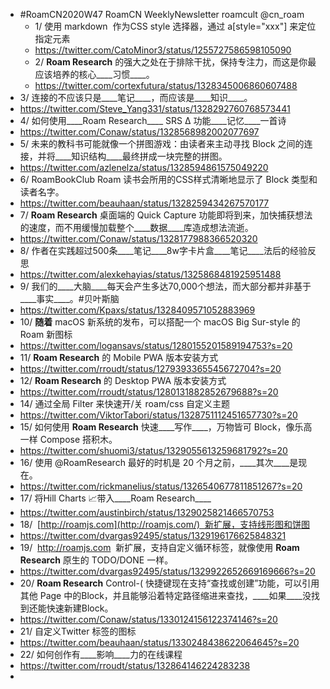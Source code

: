 - #RoamCN2020W47 RoamCN WeeklyNewsletter roamcult @cn_roam
    - 1/ 使用 markdown  作为CSS style 选择器，通过 a[style="xxx"] 来定位指定元素
    - https://twitter.com/CatoMinor3/status/1255727586598105090
    - 2/ ____Roam Research____ 的强大之处在于排除干扰，保持专注力，而这是你最应该培养的核心____习惯____。
    - https://twitter.com/cortexfutura/status/1328345006860607488
- 3/ 连接的不应该只是____笔记____，而应该是____知识____。
- https://twitter.com/Steve_Yang331/status/1328292760768573441
- 4/ 如何使用____Roam Research____ SRS ∆ 功能____记忆____一首诗
- https://twitter.com/Conaw/status/1328568982002077697
- 5/ 未来的教科书可能就像一个拼图游戏：由读者来主动寻找 Block 之间的连接，并将____知识结构____最终拼成一块完整的拼图。
- https://twitter.com/azlenelza/status/1328594861575049220
- 6/ RoamBookClub Roam 读书会所用的CSS样式清晰地显示了 Block 类型和读者名字。
- https://twitter.com/beauhaan/status/1328259434267570177
- 7/ ____Roam Research____ 桌面端的 Quick Capture 功能即将到来，加快捕获想法的速度，而不用缓慢加载整个____数据____库造成想法流逝。
- https://twitter.com/Conaw/status/1328177988366520320
- 8/ 作者在实践超过500条____笔记____8w字卡片盒____笔记____法后的经验反思
- https://twitter.com/alexkehayias/status/1325868481925951488
- 9/ 我们的____大脑____每天会产生多达70,000个想法，而大部分都并非基于____事实____。#贝叶斯脑
- https://twitter.com/Kpaxs/status/1328409571052883969
- 10/ ____随着____ macOS 新系统的发布，可以搭配一个 macOS Big Sur-style 的 Roam 新图标
- https://twitter.com/logansavs/status/1280155201589194753?s=20
- 11/ ____Roam Research____ 的 Mobile PWA 版本安装方式
- https://twitter.com/rroudt/status/1279393365545672704?s=20
- 12/ ____Roam Research____ 的 Desktop PWA 版本安装方式
- https://twitter.com/rroudt/status/1280131882852679688?s=20
- 14/ 通过全局 Filter 来快速开/关 roam/css 自定义主题
- https://twitter.com/ViktorTabori/status/1328751112451657730?s=20
- 15/ 如何使用 ____Roam Research____ 快速____写作____，万物皆可 Block，像乐高一样 Compose 搭积木。
- https://twitter.com/shuomi3/status/1329055613259681792?s=20
- 16/ 使用 @RoamResearch 最好的时机是 20 个月之前，____其次____是现在。
- https://twitter.com/rickmanelius/status/1326540677811851267?s=20
- 17/ 将Hill Charts 📈带入____Roam Research____
- https://twitter.com/austinbirch/status/1329025821466570753
- 18/  [http://roamjs.com](http://roamjs.com/)  新扩展，支持线形图和饼图
- https://twitter.com/dvargas92495/status/1329196176625848321
- 19/  http://roamjs.com  新扩展，支持自定义循环标签，就像使用 ____Roam Research____ 原生的 TODO/DONE 一样。
- https://twitter.com/dvargas92495/status/1329922652669169666?s=20
- 20/ ____Roam Research____ Control-( 快捷键现在支持“查找或创建”功能，可以引用其他 Page 中的Block，并且能够沿着特定路径缩进来查找，____如果____没找到还能快速新建Block。
- https://twitter.com/Conaw/status/1330124156122374146?s=20
- 21/ 自定义Twitter 标签的图标
- https://twitter.com/beauhaan/status/1330248438622064645?s=20
- 22/ 如何创作有____影响____力的在线课程
- https://twitter.com/rroudt/status/132864146224283238
- 
